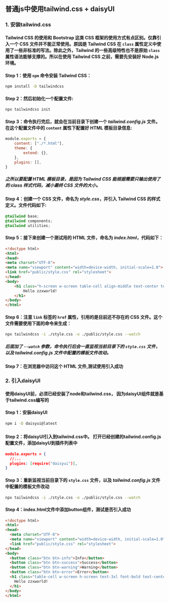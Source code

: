 ## 普通js中使用tailwind.css + daisyUI

### 1. 安装tailwind.css

#### Tailwind CSS 的使用和 Bootstrap 这类 CSS 框架的使用方式有点区别。仅靠引入一个 CSS 文件并不能正常使用。原因是 Tailwind CSS 在 `class` 属性定义中使用了一些非标准的写法。除此之外，Tailwind 的一些高级特性也不是原始 `class` 属性语法能够支撑的。所以在使用 Tailwind CSS 之前，需要先安装好 Node.js 环境。

#### Step 1：使用 `npm` 命令安装 Tailwind CSS：

```bash
npm install -D tailwindcss
```

#### Step 2：然后初始化一个配置文件:

```bash
npx tailwindcss init
```



#### Step 3：命令执行完后，就会在当前目录下创建一个 *tailwind.config.js* 文件。在这个配置文件中的 `content` 属性下配置好 HTML 模板目录信息:

```javascript
module.exports = {
    content: ["./*.html"],
    theme: {
        extend: {},
    },
    plugins: [],
}
```

##### 之所以要配置 HTML 模板目录，是因为 Tailwind CSS 能根据需要只输出使用了的 class 样式代码，减小最终 CSS 文件的大小。



#### Step 4：创建一个 CSS 文件，命名为 *style.css*，并引入 Tailwind CSS 的样式定义。文件代码如下:

```css
@tailwind base;
@tailwind components;
@tailwind utilities;
```

#### Step 5：接下来创建一个测试用的 HTML 文件，命名为 *index.html*，代码如下：

```html
<!doctype html>
<html>
<head>
<meta charset="UTF-8">
<meta name="viewport" content="width=device-width, initial-scale=1.0">
<link href="public/style.css" rel="stylesheet">
</head>
<body>
    <h1 class="h-screen w-screen table-cell align-middle text-center text-3xl font-bold underline">
        Hello zzxworld!
    </h1>
</body>
</html>
```

#### Step 6：注意 `link` 标签的 `href` 属性，引用的是目前还不存在的 CSS 文件。这个文件需要使用下面的命令来生成：

```bash
npx tailwindcss -i ./style.css -o ./public/style.css --watch
```

##### 后面加了 `--watch` 参数，命令执行后会一直监视当前目录下的 `style.css` 文件，以及 *tailwind.config.js* 文件中配置的模板文件改动。

#### Step 7：在浏览器中访问这个 HTML 文件,测试使用引入成功



### 2. 引入daisyUI

#### 使用daisyUI前，必须已经安装了node和tailwind.css， 因为daisyUI组件就是基于tailwind.css编写的

#### Step 1：安装daisyUI

```bash
npm i -D daisyui@latest
```

##### 

#### Step 2：将daisyUI引入到tailwind.css中。 打开已经创建的tailwind.config.js配置文件，添加daisyU到插件列表中

```json
module.exports = {
  //...
  plugins: [require("daisyui")],
}
```

#### Step 3：重新监视当前目录下的 `style.css` 文件，以及 *tailwind.config.js* 文件中配置的模板文件改动

```bash
npx tailwindcss -i ./style.css -o ./public/style.css --watch
```

#### Step 4：index.html文件中添加button组件，测试是否引入成功

```html
<!doctype html>
<html>
<head>
  <meta charset="UTF-8">
  <meta name="viewport" content="width=device-width, initial-scale=1.0">
  <link href="public/style.css" rel="stylesheet">
</head>
<body>
  <button class="btn btn-info">Info</button>
  <button class="btn btn-success">Success</button>
  <button class="btn btn-warning">Warning</button>
  <button class="btn btn-error">Error</button>
  <h1 class="table-cell w-screen h-screen text-3xl font-bold text-center text-red-700 underline align-middle">
    Hello zzxworld!
  </h1>
</body>
</html>
```

